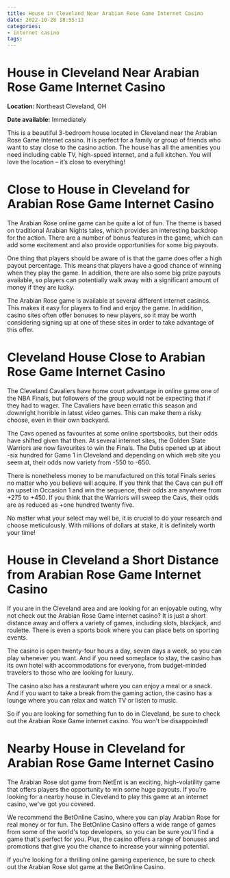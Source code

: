 ```yaml
---
title: House in Cleveland Near Arabian Rose Game Internet Casino
date: 2022-10-28 18:55:13
categories:
- internet casino
tags:
---
```



#  House in Cleveland Near Arabian Rose Game Internet Casino

__Location:__
 Northeast Cleveland, OH

__Date available:__ Immediately

This is a beautiful 3-bedroom house located in Cleveland near the Arabian Rose Game Internet casino. It is perfect for a family or group of friends who want to stay close to the casino action. The house has all the amenities you need including cable TV, high-speed internet, and a full kitchen. You will love the location – it’s close to everything!

#  Close to House in Cleveland for Arabian Rose Game Internet Casino

The Arabian Rose online game can be quite a lot of fun. The theme is based on traditional Arabian Nights tales, which provides an interesting backdrop for the action. There are a number of bonus features in the game, which can add some excitement and also provide opportunities for some big payouts.

One thing that players should be aware of is that the game does offer a high payout percentage. This means that players have a good chance of winning when they play the game. In addition, there are also some big prize payouts available, so players can potentially walk away with a significant amount of money if they are lucky.

The Arabian Rose game is available at several different internet casinos. This makes it easy for players to find and enjoy the game. In addition, casino sites often offer bonuses to new players, so it may be worth considering signing up at one of these sites in order to take advantage of this offer.

#  Cleveland House Close to Arabian Rose Game Internet Casino

The Cleveland Cavaliers have home court advantage in online game one of the NBA Finals, but followers of the group would not be expecting that if they had to wager. The Cavaliers have been erratic this season and downright horrible in latest video games. This can make them a risky choose, even in their own backyard.

The Cavs opened as favourites at some online sportsbooks, but their odds have shifted given that then. At several internet sites, the Golden State Warriors are now favourites to win the Finals. The Dubs opened up at about -six hundred for Game 1 in Cleveland and depending on which web site you seem at, their odds now variety from -550 to -650.

There is nonetheless money to be manufactured on this total Finals series no matter who you believe will acquire. If you think that the Cavs can pull off an upset in Occasion 1 and win the sequence, their odds are anywhere from +275 to +450. If you think that the Warriors will sweep the Cavs, their odds are as reduced as +one hundred twenty five.

No matter what your select may well be, it is crucial to do your research and choose meticulously. With millions of dollars at stake, it is definitely worth your time!

#  House in Cleveland a Short Distance from Arabian Rose Game Internet Casino

If you are in the Cleveland area and are looking for an enjoyable outing, why not check out the Arabian Rose Game internet casino? It is just a short distance away and offers a variety of games, including slots, blackjack, and roulette. There is even a sports book where you can place bets on sporting events.

The casino is open twenty-four hours a day, seven days a week, so you can play whenever you want. And if you need someplace to stay, the casino has its own hotel with accommodations for everyone, from budget-minded travelers to those who are looking for luxury.

The casino also has a restaurant where you can enjoy a meal or a snack. And if you want to take a break from the gaming action, the casino has a lounge where you can relax and watch TV or listen to music.

So if you are looking for something fun to do in Cleveland, be sure to check out the Arabian Rose Game internet casino. You won't be disappointed!

#  Nearby House in Cleveland for Arabian Rose Game Internet Casino

The Arabian Rose slot game from NetEnt is an exciting, high-volatility game that offers players the opportunity to win some huge payouts. If you're looking for a nearby house in Cleveland to play this game at an internet casino, we've got you covered.

We recommend the BetOnline Casino, where you can play Arabian Rose for real money or for fun. The BetOnline Casino offers a wide range of games from some of the world's top developers, so you can be sure you'll find a game that's perfect for you. Plus, the casino offers a range of bonuses and promotions that give you the chance to increase your winning potential.

If you're looking for a thrilling online gaming experience, be sure to check out the Arabian Rose slot game at the BetOnline Casino.